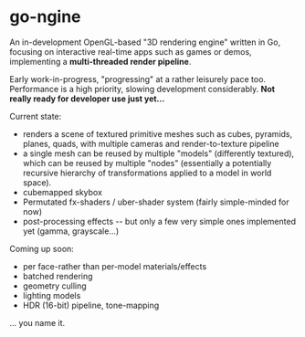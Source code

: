 go-ngine
========

An in-development OpenGL-based "3D rendering engine" written in Go, focusing on interactive real-time apps such as games or demos, implementing a **multi-threaded render pipeline**.

Early work-in-progress, "progressing" at a rather leisurely pace too. Performance is a high priority, slowing development considerably. **Not really ready for developer use just yet...**

Current state:

- renders a scene of textured primitive meshes such as cubes, pyramids, planes, quads, with multiple cameras and render-to-texture pipeline
- a single mesh can be reused by multiple "models" (differently textured), which can be reused by multiple "nodes" (essentially a potentially recursive hierarchy of transformations applied to a model in world space).
- cubemapped skybox
- Permutated fx-shaders / uber-shader system (fairly simple-minded for now)
- post-processing effects -- but only a few very simple ones implemented yet (gamma, grayscale...)

Coming up soon:

- per face-rather than per-model materials/effects
- batched rendering
- geometry culling
- lighting models
- HDR (16-bit) pipeline, tone-mapping

... you name it.
